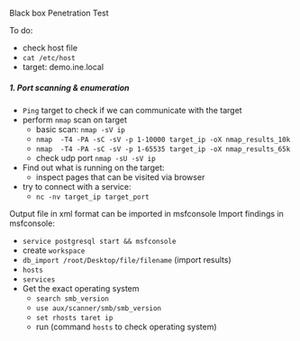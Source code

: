
Black box  Penetration Test 

To do: 
- check host file
- `cat /etc/host `
- target: demo.ine.local 

##### 1. Port scanning & enumeration 

- `Ping` target to check if we can communicate with the target
- perform `nmap` scan on target
	- basic scan: `nmap -sV ip `
	- `nmap  -T4 -PA -sC -sV -p 1-10000 target_ip -oX nmap_results_10k`
	- `nmap  -T4 -PA -sC -sV -p 1-65535 target_ip -oX nmap_results_65k` 
	- check udp port `nmap -sU -sV ip `
- Find out what is running on the target:
	- inspect pages that can be visited via browser 
- try to connect with a service:
	- `nc -nv target_ip target_port `

Output file in xml format can be imported in msfconsole 
Import findings in msfconsole: 
- `service postgresql start && msfconsole`
- create `workspace  `
- `db_import /root/Desktop/file/filename` (import results)
- `hosts` 
- `services`
- Get the exact operating system
	- `search smb_version`
	- `use aux/scanner/smb/smb_version`
	- ` set rhosts taret ip `
	- run (command `hosts` to check operating system)

